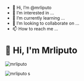 - 👋 Hi, I’m @mrliputo
- 👀 I’m interested in ...
- 🌱 I’m currently learning ...
- 💞️ I’m looking to collaborate on ...
- 📫 How to reach me ...


# 👋 Hi, I'm Mrliputo

 
 
<p><img src="https://github-readme-stats.vercel.app/api?username=mrliputo&show_icons=true&theme=nightowl&locale=en" alt="mrliputo" /></p>

<p><img align="left" src="https://github-readme-stats.vercel.app/api/top-langs?username=mrliputo&show_icons=true&locale=en&layout=compact&theme=nightowl" alt="mrliputo" /></p>

<!---
mrliputo/mrliputo is a ✨ special ✨ repository because its `README.md` (this file) appears on your GitHub profile.
You can click the Preview link to take a look at your changes.
--->
s
